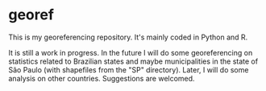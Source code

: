 # georef

This is my georeferencing repository. It's mainly coded in Python and R.


It is still a work in progress. In the future I will do some georeferencing on statistics related to Brazilian states and maybe municipalities in the state of São Paulo (with shapefiles from the "SP" directory). Later, I will do some analysis on other countries. Suggestions are welcomed.